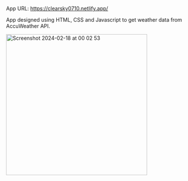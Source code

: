 App URL: https://clearsky0710.netlify.app/

App designed using HTML, CSS and Javascript to get weather data from AccuWeather API.

<img width="385" alt="Screenshot 2024-02-18 at 00 02 53" src="https://github.com/shreyas710/clearSky/assets/62650542/c15d434d-cfcf-4a9d-bc5c-8cd5d03864bb">
